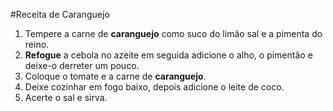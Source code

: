 #Receita de Caranguejo

1. Tempere a carne de **caranguejo** como suco do limão sal e a pimenta do reino.
2. **Refogue** a cebola no azeite em seguida adicione o alho, o pimentão e deixe-o derreter um pouco.
3. Coloque o tomate e a carne de **caranguejo**.
4. Deixe cozinhar em fogo baixo, depois adicione o leite de coco.
5. Acerte o sal e sirva.
